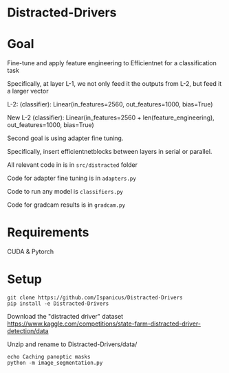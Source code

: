 # Distracted-Drivers

# Goal
Fine-tune and apply feature engineering to Efficientnet for a classification task

Specifically, at layer L-1, we not only feed it the outputs from L-2, but feed it a larger vector

L-2:
  (classifier): Linear(in_features=2560, out_features=1000, bias=True)

New L-2
  (classifier): Linear(in_features=2560 + len(feature_engineering), out_features=1000, bias=True)
  
Second goal is using adapter fine tuning.

Specifically, insert efficientnetblocks between layers in serial or parallel.

All relevant code in is in `src/distracted` folder

Code for adapter fine tuning is in `adapters.py`

Code to run any model is `classifiers.py` 

Code for gradcam results is in `gradcam.py`

# Requirements
CUDA & Pytorch

# Setup
```
git clone https://github.com/Ispanicus/Distracted-Drivers
pip install -e Distracted-Drivers
```

Download the "distracted driver" dataset
https://www.kaggle.com/competitions/state-farm-distracted-driver-detection/data

Unzip and rename to Distracted-Drivers/data/

```
echo Caching panoptic masks
python -m image_segmentation.py
```
